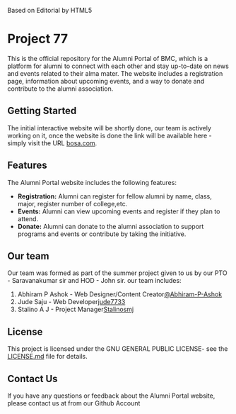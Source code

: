 Based on Editorial by HTML5

# Project 77

This is the official repository for the Alumni Portal of BMC, which is a platform for alumni to connect with each other and stay up-to-date on news and events related to their alma mater. The website includes a registration page, information about upcoming events, and a way to donate and contribute to the alumni association.

## Getting Started

The initial interactive website will be shortly done, our team is actively working on it, once the website is done the link will be available here -simply visit the URL [bosa.com](https://www.bosa.com). 

## Features

The Alumni Portal website includes the following features:

- **Registration:** Alumni can register for fellow alumni by name, class, major, register number of college,etc.
- **Events:** Alumni can view upcoming events and register if they plan to attend.
- **Donate:** Alumni can donate to the alumni association to support programs and events or contribute by taking the initiative.

## Our team

Our team was formed as part of the summer project given to us by our PTO - Saravanakumar sir and HOD - John sir.
our team includes:

1. Abhiram P Ashok - Web Designer/Content Creator[@Abhiram-P-Ashok](https://github.com/Abhiram-P-Ashok)
2. Jude Saju - Web Developer[jude7733](https://github.com/jude7733)
3. Stalino A J - Project Manager[Stalinosmj](https://github.com/Stalinosmj)

## License

This project is licensed under the GNU GENERAL PUBLIC LICENSE- see the [LICENSE.md](https://github.com/Stalinosmj/Project-77/blob/main/LICENSE.md) file for details.

## Contact Us

If you have any questions or feedback about the Alumni Portal website, please contact us at from our Github Account
